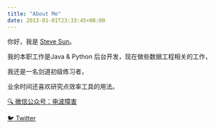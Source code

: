```yaml
---
title: "About Me"
date: 2013-01-01T23:33:45+08:00
---
```


你好，我是 [Steve Sun](https://github.com/stevedsun)。

我的本职工作是Java & Python 后台开发，现在做些数据工程相关的工作，

我还是一名剑道初级练习者，

业余时间还喜欢研究点效率工具的用法。

 [🔍 微信公众号：电波障害](https://mp.weixin.qq.com/s/zSNl-n4B9l9wyZYGVcnVJw)

 [🐦 Twitter](https://mp.weixin.qq.com/s/zSNl-n4B9l9wyZYGVcnVJw)


